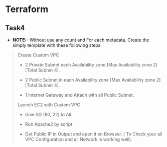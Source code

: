 # Terraform
## Task4 
- **NOTE:-** Without use any count and For each metadata. Create the simply template with these following steps.
> Create Custom VPC
>
> - 2 Private Subnet each Availability zone [Max Availability zone 2] [Total Subnet 4].
>
> - 2 Public Subnet in each Availability zone [Max Availability zone 2] [Total Subnet 4].
>
> - 1 Internet Gateway and Attach with all Public Subnet.
>
> Launch EC2 with Custom VPC
>
> - Give SG (80, 22) to All.
>
> - Run Apache2 by script.
>
> - Get Public IP in Output and open it on Browser. ( To Check your all VPC Configuration and all Network is working well).
